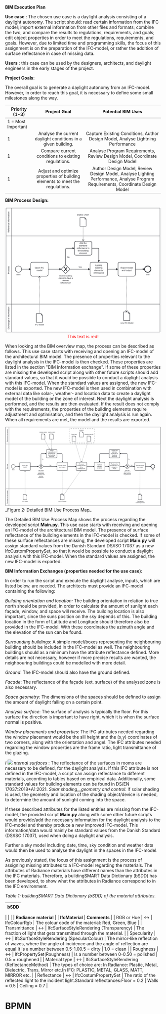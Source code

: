**BIM Execution Plan**

**Use case** : The chosen use case is a daylight analysis consisting of a daylight autonomy. The script should: read certain information from the IFC model; import external information from other files and formats; combine the two, and compare the results to regulations, requirements, and goals; edit object properties in order to meet the regulations, requirements, and goals. However, due to limited time and programming skills, the focus of this assignment is on the preparation of the IFC-model, or rather the addition of surface reflectance in case of missing data.

**Users** : this case can be used by the designers, architects, and daylight engineers in the early stages of the project.

**Project Goals:**

The overall goal is to generate a daylight autonomy from an IFC-model. However, in order to reach this goal, it is necessary to define some small milestones along the way.

|       Priority (1-3)     |    Project Goal     |     Potential BIM Uses          |
|--------------------------|:-------------------:|:-------------------------------:|
|      1 = Most Important  |                     |                                 |
|      1                   |     Analyse the current daylight conditions in a given building.   |     Capture Existing Conditions, Author Design Model, Analyse Lightning Performance      |
|      1                   |     Compare current conditions to existing regulations.            |     Analyse Program Requirements, Review Design Model, Coordinate Design Model     |
|      1                   |     Adjust and optimize properties of building elements to meet the regulations.  |     Author Design Model, Review Design Model, Analyse Lighting Performance, Analyse Program Requirements, Coordinate Design Model  |

**BIM Process Design:**

<img img src="./images/BPMN_1.svg">
<center><font color="red">This text is red!</font></center>

 

When looking at the BIM overview map, the process can be described as follows. This use case starts with receiving and opening an IFC-model of the architectural BIM model. The presence of properties relevant to the daylight analysis in the IFC-model is then checked. These properties are listed in the section "BIM information exchange". If some of these properties are missing the developed script along with other future scripts should add standard values, so that it would be possible to conduct a daylight analysis with this IFC-model. When the standard values are assigned, the new IFC-model is exported. The new IFC-model is then used in combination with external data like solar-, weather- and location data to create a daylight model of the building or the zone of interest. Next the daylight analysis is performed, and the results are then evaluated. If the result does not comply with the requirements, the properties of the building elements require adjustment and optimisation, and then the daylight analysis is run again. When all requirements are met, the model and the results are exported.

<img src="./images/BPMN_2.svg">
 _Figure 2: Detailed BIM Use Process Map_

The Detailed BIM Use Process Map shows the process regarding the developed script **Main.py**. This use case starts with receiving and opening an IFC-model of the architectural BIM model. The presence of surface reflectance of the building elements in the IFC-model is checked. If some of these surface reflectances are missing, the developed script **Main.py** will assign standard values from the Danish Standard DS/ISO 17037 as a new IfcCustomPropertySet, so that it would be possible to conduct a daylight analysis with this IFC-model. When the standard values are assigned, the new IFC-model is exported.

**BIM Information Exchanges (properties needed for the use case):**

In order to run the script and execute the daylight analyse, inputs, which are listed below, are needed. The architects must provide an IFC-model containing the following:

_Building orientation and location:_ The building orientation in relation to true north should be provided, in order to calculate the amount of sunlight each façade, window, and space will receive. The building location is also important, since the suns position on the sky depends of this. The building location in the form of Latitude and Longitude should therefore also be provided in the IFC-model. With these coordinates the azimuth angle and the elevation of the sun can be found.

_Surrounding buildings_: A simple model/boxes representing the neighbouring building should be included in the IFC-model as well. The neighbouring buildings should as a minimum have the attribute reflectance defined. More details are not necessary, however if more precise results are wanted, the neighbouring buildings could be modelled with more detail.

_Ground_: The IFC-model should also have the ground defined.

_Facade_: The reflectance of the façade (ext. surface) of the analysed zone is also necessary.

_Space geometry:_ The dimensions of the spaces should be defined to assign the amount of daylight falling on a certain point.

_Analysis surface_: The surface of analysis is typically the floor. For this surface the direction is important to have right, which it is when the surface normal is positive.

_Window placements and properties_: The IFC attributes needed regarding the window placement would be the sill height and the (x,y) coordinates of two corners, along with the orientation and angel. The IFC attributes needed regarding the window properties are the frame ratio, light transmittance of the glazing.

_I ![](RackMultipart20231112-1-cwbqn6_html_e86dfbdbacbe615d.png)
 nternal surfaces_ : The reflectance of the surfaces in rooms are necessary to be defined, for the daylight analysis. If this IFC attribute is not defined in the IFC-model, a script can assign reflectance to different materials, according to tables based on empirical data. Additionally, some standard values for building elements can be found in DS/EN 17037:2018+A1:2021.
_Solar shading__geometry and control_: If solar shading is used, the geometry and location of the shading object/device is needed, to determine the amount of sunlight coming into the space.

If these described attributes for the listed entities are missing from the IFC-model, the provided script **Main.py** along with some other future scripts would provide/add the necessary information for the daylight analysis to the IFC-model and thereby produce a new improved IFC-model. This information/data would mainly be standard values from the Danish Standard (DS/ISO 17037), used when doing a daylight analysis.

Further a sky model including date, time, sky condition and weather data would then be used to analyse the daylight in the spaces in the IFC-model.

As previously stated, the focus of this assignment is the process of assigning missing attributes to a IFC-model regarding the materials. The attributes of Radiance materials have different names than the attributes in the IFC materials. Therefore, a buildingSMART Data Dictionary (bSDD) has been developed, to show what the attributes in Radiance correspond to in the IFC environment.

_Table 1: buildingSMART Data Dictionary (bSDD) of the material attributes._

| **bSDD** |
| --- |
|
| |
| **Radiance material** |
 | **IfcMaterial** | **Comments** |
| RGB or Hue | ↔ | IfcColourRgb | The colour code of the material: Red, Green, Blue |
| Transmittance | ↔ | IfcSurfaceStyleRendering (Transparency) | The fraction of light that gets transmitted through the material. |
| Specularity | ↔ | IfcSurfaceStyleRendering (SpecularColour) | The mirror-like reflection of waves, where the angle of incidence and the angle of reflection are equal.It is a number between 0.5-1.00.5 = dirty | 1.0 = clean |
| Roughness | ↔ | IfcPropertySet(Roughness) | Is a number between 0-0.50 = polished | 0.5 = roughened |
| Material type | ↔ | IfcSurfaceStyleRendering (ReflectanceMethod) | The types of choice are: In Radiance: Plastic, Metal, Dielectric, Trans, Mirror etc.In IFC: PLASTIC, METAL, GLASS, MATT, MIRROR etc. |
| Reflectance | ↔ | IfcCostumPropertySet | The ratio of the reflected light to the incident light.Standard reflectances:Floor = 0.2 | Walls = 0.5 | Ceiling = 0.7 |



# BPMN



